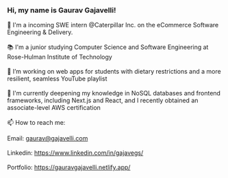 ### Hi, my name is Gaurav Gajavelli!<br>

👋 I'm a incoming SWE intern @Caterpillar Inc. on the eCommerce Software Engineering & Delivery.<br><br>
📚 I'm a junior studying Computer Science and Software Engineering at Rose-Hulman Institute of Technology<br><br>
🔭 I’m working on web apps for students with dietary restrictions and a more resilient, seamless YouTube playlist<br><br>
🌱 I'm currently deepening my knowledge in NoSQL databases and frontend frameworks, including Next.js and React, and I recently obtained an associate-level AWS certification<br><br>
📫 How to reach me:<br>

Email: gaurav@gajavelli.com<br><br>
Linkedin: https://www.linkedin.com/in/gajavegs/<br><br>
Portfolio: https://gauravgajavelli.netlify.app/<br><br>
